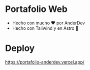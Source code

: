 # Portafolio Web
* Hecho con mucho ❤️ por AnderDev
* Hecho con Tailwind y en Astro 🚀

# Deploy
<a href="https://portafolio-anderdev.vercel.app/" target=_blank>https://portafolio-anderdev.vercel.app/ </a>

